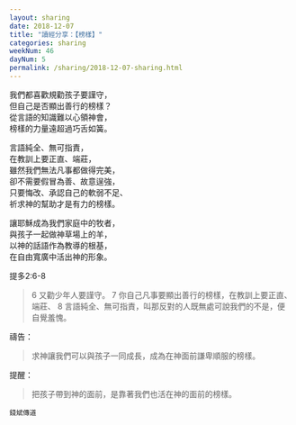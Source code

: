 ```yaml
---
layout: sharing
date: 2018-12-07
title: "讀經分享：【榜樣】"
categories: sharing
weekNum: 46
dayNum: 5
permalink: /sharing/2018-12-07-sharing.html
---
```


我們都喜歡規勸孩子要謹守，  
但自己是否顯出善行的榜樣？  
從言語的知識難以心領神會，  
榜樣的力量遠超過巧舌如簧。  

言語純全、無可指責，  
在教訓上要正直、端莊，  
雖然我們無法凡事都做得完美，  
卻不需要假冒為善、故意逞強，  
只要悔改、承認自己的軟弱不足、  
祈求神的幫助才是有力的榜樣。  

讓耶穌成為我們家庭中的牧者，  
與孩子一起做神草場上的羊，  
以神的話語作為教導的根基，  
在自由寬廣中活出神的形象。  

提多2:6-8
>6 又勸少年人要謹守。 7 你自己凡事要顯出善行的榜樣，在教訓上要正直、端莊、 8 言語純全、無可指責，叫那反對的人既無處可說我們的不是，便自覺羞愧。

禱告：
>求神讓我們可以與孩子一同成長，成為在神面前謙卑順服的榜樣。

提醒：
>把孩子帶到神的面前，是靠著我們也活在神的面前的榜樣。

`錢斌傳道`
